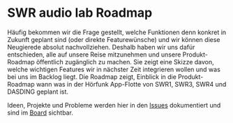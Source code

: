 # SWR audio lab Roadmap

Häufig bekommen wir die Frage gestellt, welche Funktionen denn konkret in Zukunft geplant sind (oder direkte Featurewünsche) und wir können diese Neugierede absolut nachvollziehen. Deshalb haben wir uns dafür entschieden, alle auf unsere Reise mitzunehmen und unsere Produkt-Roadmap öffentlich zugänglich zu machen. Sie zeigt eine Skizze davon, welche wichtigen Features wir in nächster Zeit integrieren wollen und was bei uns im Backlog liegt. Die Roadmap zeigt, Einblick in die Produkt-Roadmap wann was in der Hörfunk App-Flotte von SWR1, SWR3, SWR4 und DASDING geplant ist.

Ideen, Projekte und Probleme werden hier in den [Issues](/swrlab/roadmap/issues) dokumentiert und sind im [Board](/orgs/swrlab/projects/3) sichtbar.
